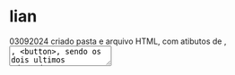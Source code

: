 # lian
03092024 criado pasta e arquivo HTML, com atibutos de <label>, <textarea>, <button>, sendo os dois ultimos adaptados a ARIA
04092024 atualização do arquivo HTML, adicionando icone, lista ordenadadas e desordenadas, menu e menu EMAG/ARIA (role), <nav>, link/, âncora<a>,popup<dialog>, "menu e card" <div>, <progress>, cabeçalho dentro do body,<header><h1>to<h6><main><footer>,
05092024 adicionando adress cite e blockquote adicionando abreviações, criada tabela, recurços embed ,tachar e sublinhar
06092024 adicionando sub tabelas form fieldset fraseamento,details,small,strong,select,optgroup,option

